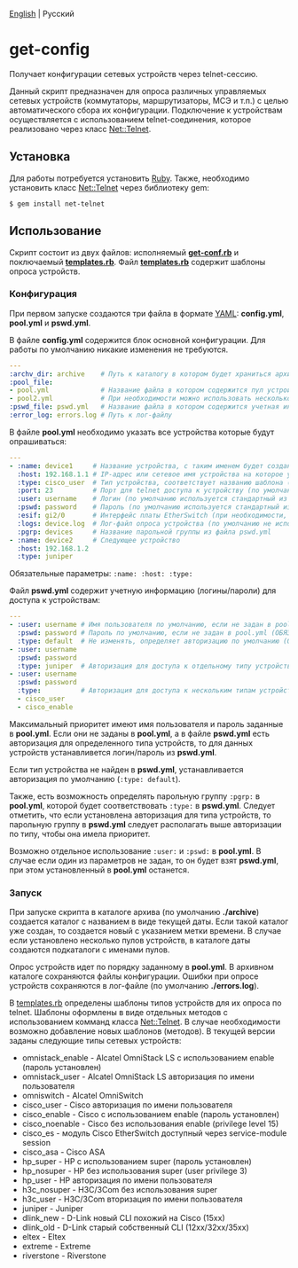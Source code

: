 [English](./README.md) | Русский

# get-config
Получает конфигурации сетевых устройств через telnet-сессию.

Данный скрипт предназначен для опроса различных управляемых сетевых устройств (коммутаторы, маршрутизаторы, МСЭ и т.п.) с целью автоматического сбора их конфигурации.
Подключение к устройствам осуществляется с использованием telnet-соединения, которое реализовано через класс [Net::Telnet](https://github.com/ruby/net-telnet).

## Установка
Для работы потребуется установить [Ruby](https://www.ruby-lang.org/ru/documentation/installation/).
Также, необходимо установить класс [Net::Telnet](https://github.com/ruby/net-telnet) через библиотеку gem:
```
$ gem install net-telnet
```

## Использование
Скрипт состоит из двух файлов: исполняемый **[get-conf.rb](./get-conf.rb)** и поключаемый **[templates.rb](./templates.rb)**.
Файл **[templates.rb](./templates.rb)** содержит шаблоны опроса устройств.

### Конфигурация
При первом запуске создаются три файла в формате [YAML](https://ru.wikipedia.org/wiki/YAML): **config.yml**, **pool.yml** и **pswd.yml**.

В файле **config.yml** содержится блок основной конфигурации. Для работы по умолчанию никакие изменения не требуются.
```yaml
---
:archv_dir: archive    # Путь к каталогу в котором будет храниться архив конфигураций
:pool_file:
- pool.yml             # Название файла в котором содержится пул устройств
- pool2.yml            # При необходимости можно использовать несколько пулов
:pswd_file: pswd.yml   # Название файла в котором содержится учетная информация для доступа к устройствам
:error_log: errors.log # Путь к лог-файлу
```

В файле **pool.yml** необходимо указать все устройства которые будут опрашиваться:
``` yaml
---
- :name: device1     # Название устройства, с таким именем будет создан файл в каталоге архива (ОБЯЗАТЕЛЬНО) 
  :host: 192.168.1.1 # IP-адрес или сетевое имя устройства на которое устанавливается telnet-соединение (ОБЯЗАТЕЛЬНО)
  :type: cisco_user  # Тип устройства, соответствует названию шаблона (метода) из templates.rb  по которому будет проходить опрос конфигурации (ОБЯЗАТЕЛЬНО)
  :port: 23          # Порт для telnet доступа к устройству (по умолчанию 23)
  :user: username    # Логин (по умолчанию используется стандартный из pswd.yml)
  :pswd: password    # Пароль (по умолчанию используется стандартный из pswd.yml)
  :esif: gi2/0       # Интерфейс платы EtherSwitch (при необходимости, по умолчанию gi2/0)
  :logs: device.log  # Лог-файл опроса устройства (по умолчанию не используется)
  :pgrp: devices     # Название парольной группы из файла pswd.yml
- :name: device2     # Следующее устройство
  :host: 192.168.1.2
  :type: juniper
```
Обязательные параметры: ```:name: :host: :type:```

Файл **pswd.yml** содержит учетную информацию (логины/пароли) для доступа к устройствам:
``` yaml
---
- :user: username # Имя пользователя по умолчанию, если не задан в pool.yml (ОБЯЗАТЕЛЬНО) 
  :pswd: password # Пароль по умолчанию, если не задан в pool.yml (ОБЯЗАТЕЛЬНО)
  :type: default  # Не изменять, определяет авторизацию по умолчанию (ОБЯЗАТЕЛЬНО)
- :user: username
  :pswd: password
  :type: juniper  # Авторизация для доступа к отдельному типу устройств или группе :pgrp: из pool.yml
- :user: username
  :pswd: password
  :type:          # Авторизация для доступа к нескольким типам устройств
  - cisco_user
  - cisco_enable
```

Максимальный приоритет имеют имя пользователя и пароль заданные в **pool.yml**. Eсли они не заданы в **pool.yml**, а в файле **pswd.yml** есть авторизация для определенного типа устройств, то для данных устройств устанавливется логин/пароль из **pswd.yml**.

Если тип устройства не найден в **pswd.yml**, устанавливается авторизация по умолчанию (```:type: default```).

Также, есть возможность определять парольную группу ```:pgrp:``` в **pool.yml**, которой будет соответствовать ```:type:``` в **pswd.yml**. Следует отметить, что если установлена авторизация для типа устройств, то парольную группу в **pswd.yml** следует располагать выше авторизации по типу, чтобы она имела приоритет.

Возможно отдельное использование ```:user:``` и ```:pswd:``` в **pool.yml**. В случае если один из параметров не задан, то он будет взят **pswd.yml**, при этом установленный в **pool.yml** останется.

### Запуск
При запуске скрипта в каталоге архива (по умолчанию **./archive**) создается каталог с названием в виде текущей даты. Если такой каталог уже создан, то создается новый с указанием метки времени. В случае если установлено несколько пулов устройств, в каталоге даты создаются подкаталоги с именами пулов.

Опрос устройств идет по порядку заданному в **pool.yml**. В архивном каталоге сохраняются файлы конфигурации. Ошибки при опросе устройств сохраняются в лог-файле (по умолчанию **./errors.log**).

В [templates.rb](./templates.rb) определены шаблоны типов устройств для их опроса по telnet. Шаблоны оформлены в виде отдельных методов с использованием комманд класса [Net::Telnet](https://github.com/ruby/net-telnet). В случае необходимости возможно добавление новых шаблонов (методов). В текущей версии заданы следующие типы сетевых устройств:

- omnistack_enable - Alcatel OmniStack LS с использованием enable (пароль установлен)
- omnistack_user - Alcatel OmniStack LS авторизация по имени пользователя
- omniswitch - Alcatel OmniSwitch
- cisco_user - Cisco авторизация по имени пользователя
- cisco_enable - Cisco с использованием enable (пароль установлен)
- cisco_noenable - Cisco без использования enable (privilege level 15)
- cisco_es - модуль Cisco EtherSwitch доступный через service-module session
- cisco_asa - Cisco ASA
- hp_super - HP с использованием super (пароль установлен)
- hp_nosuper - HP без использования super (user privilege 3)
- hp_user - HP авторизация по имени пользователя
- h3c_nosuper - H3C/3Com без использования super
- h3c_user - H3C/3Com вторизация по имени пользователя
- juniper - Juniper
- dlink_new - D-Link новый CLI похожий на Cisco (15xx)
- dlink_old - D-Link старый собственный CLI (12xx/32xx/35xx)
- eltex - Eltex
- extreme - Extreme
- riverstone - Riverstone
